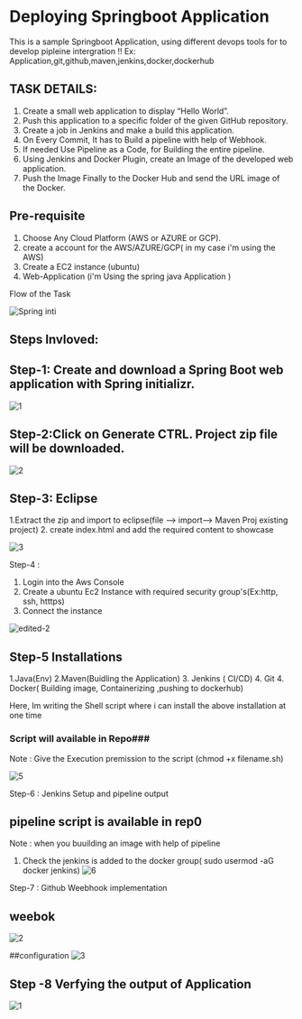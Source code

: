 # Deploying Springboot Application
This is a sample Springboot Application, using different devops tools for to develop pipleine intergration !! Ex: Application,git,github,maven,jenkins,docker,dockerhub

## TASK DETAILS: 
1.	Create a small web application to display “Hello World”.
2.	Push this application to a specific folder of the given GitHub repository.
3.	Create a job in Jenkins and make a build this application.
4.	On Every Commit, It has to Build a pipeline with help of Webhook.
5.	If needed Use Pipeline as a Code, for Building the entire pipeline.
6.	Using Jenkins and Docker Plugin, create an Image of the developed web application.
7.	Push the Image Finally to the Docker Hub and send the URL image of the Docker.


## Pre-requisite ##
1. Choose Any Cloud Platform (AWS or AZURE or GCP).
2. create a account for the AWS/AZURE/GCP( in my case i'm using the AWS)
3. Create a EC2 instance (ubuntu)
4. Web-Application (i'm Using the spring java Application )

 Flow of the Task
 
![Spring inti](https://github.com/mohsuhel/Guvi-Geek-Assignment/assets/127845338/09929dfa-b15d-4ba4-a5dc-c2e23fef09e1)



## Steps Invloved:


## Step-1: Create and download a Spring Boot web application with Spring initializr.


![1](https://github.com/mohsuhel/Guvi-Geek-Assignment/assets/127845338/9921ffec-c16a-4291-ba2e-4ce1d8a94c65)


## Step-2:Click on Generate CTRL. Project zip file will be downloaded.

![2](https://github.com/mohsuhel/Guvi-Geek-Assignment/assets/127845338/facc7cf1-55f9-4f84-8633-7546d00c559e)



## Step-3: Eclipse
1.Extract the zip and import to eclipse(file —> import—-> Maven Proj existing project)
2. create index.html and add the required content to showcase

![3](https://github.com/mohsuhel/Guvi-Geek-Assignment/assets/127845338/a57cf290-1e95-4507-8339-ee52b163558f)

Step-4 :
 1. Login into the Aws Console
 2. Create a ubuntu Ec2 Instance with required security group's(Ex:http, ssh, htttps)
 3. Connect the instance

![edited-2](https://github.com/mohsuhel/Spring-boot-Project/assets/127845338/c2562bdf-4eb9-46c7-8fa6-8f0c27cc0db5)



## Step-5 Installations 
1.Java(Env)
2.Maven(Buidling the Application)
3. Jenkins ( CI/CD)
4. Git
4. Docker( Building image, Containerizing ,pushing to dockerhub)

Here, Im writing the Shell script where i can install the above installation at one time
### Script will available in Repo### 
Note : Give the Execution premission to the script (chmod +x filename.sh)

![5](https://github.com/mohsuhel/Guvi-Geek-Assignment/assets/127845338/67c09705-f120-465a-991d-9db0bce485d7)



Step-6 : Jenkins Setup  and pipeline output
## pipeline script is available in rep0
Note : when you buuilding an image with help of pipeline 
1. Check the jenkins is added to the docker group( sudo usermod -aG docker jenkins)
![6](https://github.com/mohsuhel/Guvi-Geek-Assignment/assets/127845338/ccc81bd3-81b1-4700-b42a-9f6e465a7dfa)

Step-7 : Github Weebhook implementation
## weebok
![2](https://github.com/mohsuhel/spring-demo/assets/127845338/5170ddfb-70e4-4c88-8cb5-e312a847b247)

##configuration
![3](https://github.com/mohsuhel/spring-demo/assets/127845338/bec22b5d-0a90-4b7e-989a-c8e32570008f)






## Step -8 Verfying the output of Application

![1](https://github.com/mohsuhel/spring-demo/assets/127845338/152b527a-6018-475c-95dd-59c80ac57c8f)







